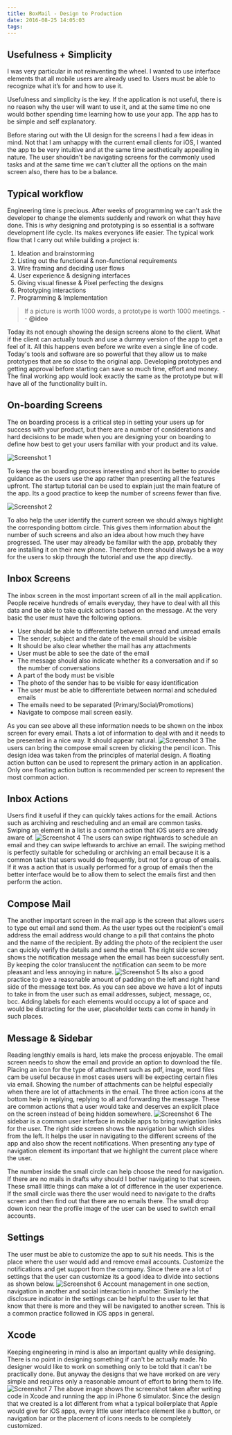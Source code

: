 ```yaml
---
title: BoxMail - Design to Production
date: 2016-08-25 14:05:03
tags:
---
```


## Usefulness + Simplicity
I was very particular in not reinventing the wheel. I wanted to use interface elements that all mobile users are already used to. Users must be able to recognize what it’s for and how to use it.
<!-- more -->

Usefulness and simplicity is the key. If the application is not useful, there is no reason why the user will want to use it, and at the same time no one would bother spending time learning how to use your app. The app has to be simple and self explanatory. 

Before staring out with the UI design for the screens I had a few ideas in mind. Not that I am unhappy with the current email clients for iOS, I wanted the app to be very intuitive and at the same time aesthetically appealing in nature. The user shouldn't be navigating screens for the commonly used tasks and at the same time we can't clutter all the options on the main screen also, there has to be a balance.

## Typical workflow
Engineering time is precious. After weeks of programming we can't ask the developer to change the elements suddenly and rework on what they have done. This is why designing and prototyping is so essential is a software development life cycle. Its makes everyones life easier. The typical work flow that I carry out while building a project is:

1. Ideation and brainstorming 
1. Listing out the functional & non-functional requirements
1. Wire framing and deciding user flows
1. User experience & designing interfaces
1. Giving visual finesse & Pixel perfecting the designs
1. Prototyping interactions
1. Programming & Implementation

> If a picture is worth 1000 words, a prototype is worth 1000 meetings.
-- **@ideo**

Today its not enough showing the design screens alone to the client. What if the client can actually touch and use a dummy version of the app to get a feel of it. All this happens even before we write even a single line of code. Today's tools and software are so powerful that they allow us to make prototypes that are so close to the original app. Developing prototypes and getting approval before starting can save so much time, effort and money. The final working app would look exactly the same as the prototype but will have all of the functionality built in.

## On-boarding Screens
The on boarding process is a critical step in setting your users up for success with your product, but there are a number of considerations and hard decisions to be made when you are designing your on boarding to define how best to get your users familiar with your product and its value.

![Screenshot 1](/img/inbox-mail-app/onboarding-screens.png)

To keep the on boarding process interesting and short its better to provide guidance as the users use the app rather than presenting all the features upfront. The startup tutorial can be used to explain just the main feature of the app. Its a good practice to keep the number of screens fewer than five.

![Screenshot 2](/img/inbox-mail-app/getting-started.png)

To also help the user identify the current screen we should always highlight the corresponding bottom circle. This gives them information about the number of such screens and also an idea about how much they have progressed. The user may already be familiar with the app, probably they are installing it on their new phone. Therefore there should always be a way for the users to skip through the tutorial and use the app directly.

## Inbox Screens
The inbox screen in the most important screen of all in the mail application. People receive hundreds of emails everyday, they have to deal with all this data and be able to take quick actions based on the message. At the very basic the user must have the following options.

- User should be able to differentiate between unread and unread emails
- The sender, subject and the date of the email should be visible
- It should be also clear whether the mail has any attachments
- User must be able to see the date of the email
- The message should also indicate whether its a conversation and if so the number of conversations
- A part of the body must be visible
- The photo of the sender has to be visible for easy identification
- The user must be able to differentiate between normal and scheduled emails
- The emails need to be separated (Primary/Social/Promotions)
- Navigate to compose mail screen easily.

As you can see above all these information needs to be shown on the inbox screen for every email. Thats a lot of information to deal with and it needs to be presented in a nice way. It should appear natural.
![Screenshot 3](/img/inbox-mail-app/inbox-screens.png)
The users can bring the compose email screen by clicking the pencil icon. This design idea was taken from the principles of material design. A floating action button can be used to represent the primary action in an application. Only one floating action button is recommended per screen to represent the most common action.

## Inbox Actions
Users find it useful if they can quickly takes actions for the email. Actions such as archiving and rescheduling and an email are common tasks. Swiping an element in a list is a common action that iOS users are already aware of.
![Screenshot 4](/img/inbox-mail-app/inbox-actions.png)
The users can swipe rightwards to schedule an email and they can swipe leftwards to archive an email. The swiping method is perfectly suitable for scheduling or archiving an email because it is a common task that users would do frequently, but not for a group of emails. If it was a action that is usually performed for a group of emails then the better interface would be to allow them to select the emails first and then perform the action.

## Compose Mail
The another important screen in the mail app is the screen that allows users to type out email and send them. As the user types out the recipient's email address the email address would change to a pill that contains the photo and the name of the recipient. By adding the photo of the recipient the user can quickly verify the details and send the email. The right side screen shows the notification message when the email has been successfully sent. By keeping the color translucent the notification can seem to be more pleasant and less annoying in nature.
![Screenshot 5](/img/inbox-mail-app/compose-mail.png)
Its also a good practice to give a reasonable amount of padding on the left and right hand side of the message text box. As you can see above we have a lot of inputs to take in from the user such as email addresses, subject, message, cc, bcc. Adding labels for each elements would occupy a lot of space and would be distracting for the user, placeholder texts can come in handy in such places.

## Message & Sidebar
Reading lengthly emails is hard, lets make the process enjoyable. The email screen needs to show the email and provide an option to download the file. Placing an icon for the type of attachment such as pdf, image, word files cam be useful because in most cases users will be expecting certain files via email. Showing the number of attachments can be helpful especially when there are lot of attachments in the email. The three action icons at the bottom help in replying, replying to all and forwarding the message. These are common actions that a user would take and deserves an explicit place on the screen instead of being hidden somewhere.
![Screenshot 6](/img/inbox-mail-app/message.png)
The sidebar is a common user interface in mobile apps to bring navigation links for the user. The right side screen shows the navigation bar which slides from the left. It helps the user in navigating to the different screens of the app and also show the recent notifications. When presenting any type of navigation element its important that we highlight the current place where the user.

The number inside the small circle can help choose the need for navigation. If there are no mails in drafts why should I bother navigating to that screen. These small little things can make a lot of difference in the user experience. If the small circle was there the user would need to navigate to the drafts screen and then find out that there are no emails there. The small drop down icon near the profile image of the user can be used to switch email accounts.

## Settings
The user must be able to customize the app to suit his needs. This is the place where the user would add and remove email accounts. Customize the notifications and get support from the company. Since there are a lot of settings that the user can customize its a good idea to divide into sections as shown below.
![Screenshot 6](/img/inbox-mail-app/settings.png)
Account management in one section, navigation in another and social interaction in another. Similarly the disclosure indicator in the settings can be helpful to the user to let that know that there is more and they will be navigated to another screen. This is a common practice followed in iOS apps in general.

## Xcode
Keeping engineering in mind is also an important quality while designing. There is no point in designing something if can't be actually made. No designer would like to work on something only to be told that it can't be practically done. But anyway the designs that we have worked on are very simple and requires only a reasonable amount of effort to bring them to life.
![Screenshot 7](/img/inbox-mail-app/xcode-screenshot.png)
The above image shows the screenshot taken after writing code in Xcode and running the app in iPhone 6 simulator. Since the design that we created is a lot different from what a typical boilerplate that Apple would give for iOS apps, every little user interface element like a button, or navigation bar or the placement of icons needs to be completely customized. 
